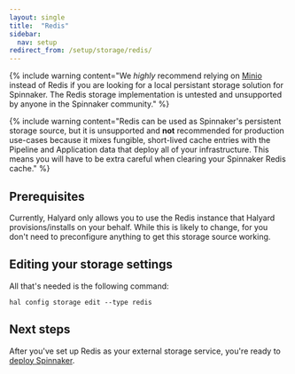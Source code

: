 ```yaml
---
layout: single
title:  "Redis"
sidebar:
  nav: setup
redirect_from: /setup/storage/redis/
---
```


{% include
   warning
   content="We _highly_ recommend relying on [Minio](/docs/v1.19/setup/storage/minio)
   instead of Redis if you are looking for a local persistant storage solution
   for Spinnaker. The Redis storage implementation is untested and unsupported
   by anyone in the Spinnaker community."
%}

{% include
   warning
   content="Redis can be used as Spinnaker's persistent storage source, but
   it is unsupported and __not__ recommended for production use-cases because
   it mixes fungible, short-lived cache entries with the Pipeline and Application
   data that deploy all of your infrastructure. This means you will have to be
   extra careful when clearing your Spinnaker Redis cache."
%}


## Prerequisites

Currently, Halyard only allows you to use the Redis instance that Halyard
provisions/installs on your behalf. While this is likely to change, for you
don't need to preconfigure anything to get this storage source working.


## Editing your storage settings

All that's needed is the following command:

```
hal config storage edit --type redis
```

## Next steps

After you've set up Redis as your external storage service, you're ready to
[deploy Spinnaker](/docs/v1.19/setup/install/deploy/).
